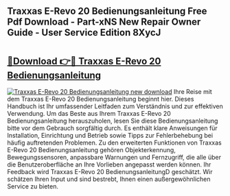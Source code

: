 ## Traxxas E-Revo 20 Bedienungsanleitung Free Pdf Download - Part-xNS New Repair Owner Guide - User Service Edition 8XycJ

# <h2><a href="http://df2ssfe.blite.top/?on=Traxxas+E-Revo+20+Bedienungsanleitung">🔗Download 👉🔴 Traxxas E-Revo 20 Bedienungsanleitung</a></h2>

[![Traxxas E-Revo 20 Bedienungsanleitung new download](https://i.imgur.com/lujVjoI.png)](http://df2ssfe.blite.top/?on=Traxxas+E-Revo+20+Bedienungsanleitung)
Ihre Reise mit dem Traxxas E-Revo 20 Bedienungsanleitung beginnt hier. Dieses Handbuch ist Ihr umfassender Leitfaden zum Verständnis und zur effektiven Verwendung. Um das Beste aus Ihrem Traxxas E-Revo 20 Bedienungsanleitung herauszuholen, lesen Sie diese Bedienungsanleitung bitte vor dem Gebrauch sorgfältig durch. Es enthält klare Anweisungen für Installation, Einrichtung und Betrieb sowie Tipps zur Fehlerbehebung bei häufig auftretenden Problemen. Zu den erweiterten Funktionen von Traxxas E-Revo 20 Bedienungsanleitung gehören Objekterkennung, Bewegungssensoren, anpassbare Warnungen und Fernzugriff, die alle über die Benutzeroberfläche an Ihre Vorlieben angepasst werden können. Ihr Feedback wird Traxxas E-Revo 20 BedienungsanleitungD geschätzt. Wir schätzen Ihren Input und sind bestrebt, Ihnen einen außergewöhnlichen Service zu bieten.
